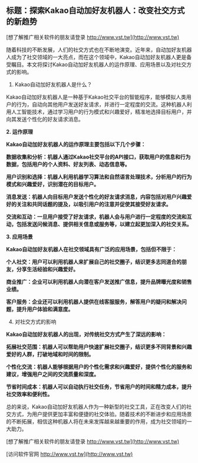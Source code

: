 ## **标题：探索Kakao自动加好友机器人：改变社交方式的新趋势**

[想了解推广相关软件的朋友请登录 http://www.vst.tw](http://www.vst.tw)

随着科技的不断发展，人们的社交方式也在不断地演变。近年来，自动加好友机器人成为了社交领域的一大亮点，而在这个领域中，Kakao自动加好友机器人更是备受瞩目。本文将探讨Kakao自动加好友机器人的运作原理、应用场景以及对社交方式的影响。

1. Kakao自动加好友机器人是什么？

Kakao自动加好友机器人是一种基于Kakao社交平台的智能程序，能够模拟人类用户的行为，自动向其他用户发送好友请求，并进行一定程度的交流。这种机器人利用人工智能技术，通过学习用户的行为模式和兴趣爱好，精准地选择目标用户，并向其发送个性化的好友请求消息。

**2. 运作原理**

**Kakao自动加好友机器人的运作原理主要包括以下几个步骤：**

**数据收集和分析：机器人通过Kakao社交平台的API接口，获取用户的信息和行为数据，包括用户的个人资料、好友列表、动态信息等。**

**用户识别和选择：机器人利用机器学习算法和自然语言处理技术，分析用户的行为模式和兴趣爱好，识别潜在的目标用户。**

**消息发送：机器人向目标用户发送个性化的好友请求消息，内容包括对用户兴趣爱好的关注和共同话题的提及，以吸引用户的注意并促使其接受好友请求。**

**交流和互动：一旦用户接受了好友请求，机器人会与用户进行一定程度的交流和互动，包括发送问候消息、提供相关信息或服务等，以建立起更加深入的社交关系。**

**3. 应用场景**

**Kakao自动加好友机器人在社交领域具有广泛的应用场景，包括但不限于：**

**个人社交：用户可以利用机器人来扩展自己的社交圈子，结识更多志同道合的朋友，分享生活经验和兴趣爱好。**

**商业推广：企业可以利用机器人向潜在客户发送推广信息，提升品牌曝光度和销售业绩。**

**客户服务：企业还可以利用机器人提供在线客服服务，解答用户的疑问和解决问题，提升用户体验和满意度。**

4. 对社交方式的影响

**Kakao自动加好友机器人的出现，对传统社交方式产生了深远的影响：**

**拓展社交范围：机器人可以帮助用户快速扩展社交圈子，结识更多不同背景和兴趣爱好的人群，打破地域和时间的限制。**

**个性化交流：机器人能够根据用户的个性化需求和兴趣爱好，提供个性化的服务和建议，增强用户之间的交流质量和深度。**

**节省时间成本：机器人可以自动执行社交任务，节省用户的时间和精力成本，提升社交效率和便利性。**

总的来说，Kakao自动加好友机器人作为一种新型的社交工具，正在改变人们的社交方式，为用户提供更加丰富和便捷的社交体验。随着技术的不断进步和应用场景的不断拓展，相信这种机器人将在未来发挥越来越重要的作用，成为社交领域的一大助力。

[想了解推广相关软件的朋友请登录 http://www.vst.tw](http://www.vst.tw)


[访问软件官网 http://www.vst.tw](http://www.vst.tw)
